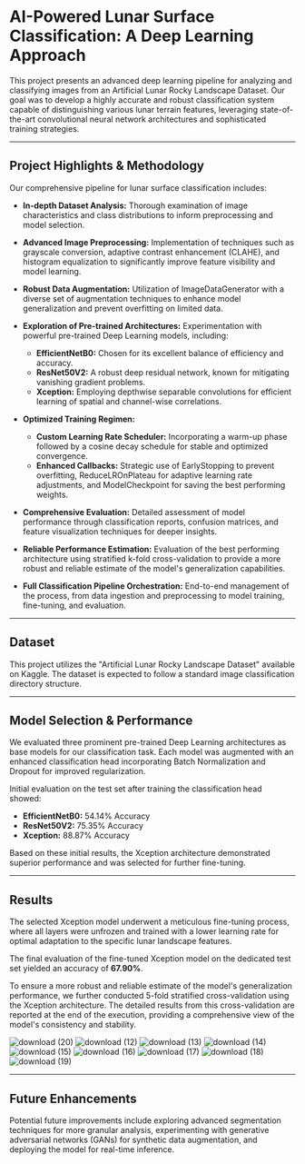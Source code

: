 # AI-Powered Lunar Surface Classification: A Deep Learning Approach

This project presents an advanced deep learning pipeline for analyzing and classifying images from an Artificial Lunar Rocky Landscape Dataset. Our goal was to develop a highly accurate and robust classification system capable of distinguishing various lunar terrain features, leveraging state-of-the-art convolutional neural network architectures and sophisticated training strategies.

---

## Project Highlights & Methodology

Our comprehensive pipeline for lunar surface classification includes:

- **In-depth Dataset Analysis:** Thorough examination of image characteristics and class distributions to inform preprocessing and model selection.

- **Advanced Image Preprocessing:** Implementation of techniques such as grayscale conversion, adaptive contrast enhancement (CLAHE), and histogram equalization to significantly improve feature visibility and model learning.

- **Robust Data Augmentation:** Utilization of ImageDataGenerator with a diverse set of augmentation techniques to enhance model generalization and prevent overfitting on limited data.

- **Exploration of Pre-trained Architectures:** Experimentation with powerful pre-trained Deep Learning models, including:
  - **EfficientNetB0:** Chosen for its excellent balance of efficiency and accuracy.
  - **ResNet50V2:** A robust deep residual network, known for mitigating vanishing gradient problems.
  - **Xception:** Employing depthwise separable convolutions for efficient learning of spatial and channel-wise correlations.

- **Optimized Training Regimen:**
  - **Custom Learning Rate Scheduler:** Incorporating a warm-up phase followed by a cosine decay schedule for stable and optimized convergence.
  - **Enhanced Callbacks:** Strategic use of EarlyStopping to prevent overfitting, ReduceLROnPlateau for adaptive learning rate adjustments, and ModelCheckpoint for saving the best performing weights.

- **Comprehensive Evaluation:** Detailed assessment of model performance through classification reports, confusion matrices, and feature visualization techniques for deeper insights.

- **Reliable Performance Estimation:** Evaluation of the best performing architecture using stratified k-fold cross-validation to provide a more robust and reliable estimate of the model's generalization capabilities.

- **Full Classification Pipeline Orchestration:** End-to-end management of the process, from data ingestion and preprocessing to model training, fine-tuning, and evaluation.

---

## Dataset

This project utilizes the "Artificial Lunar Rocky Landscape Dataset" available on Kaggle. The dataset is expected to follow a standard image classification directory structure.

---

## Model Selection & Performance

We evaluated three prominent pre-trained Deep Learning architectures as base models for our classification task. Each model was augmented with an enhanced classification head incorporating Batch Normalization and Dropout for improved regularization.

Initial evaluation on the test set after training the classification head showed:

- **EfficientNetB0:** 54.14% Accuracy
- **ResNet50V2:** 75.35% Accuracy
- **Xception:** 88.87% Accuracy

Based on these initial results, the Xception architecture demonstrated superior performance and was selected for further fine-tuning.

---

## Results

The selected Xception model underwent a meticulous fine-tuning process, where all layers were unfrozen and trained with a lower learning rate for optimal adaptation to the specific lunar landscape features.

The final evaluation of the fine-tuned Xception model on the dedicated test set yielded an accuracy of **67.90%**.

To ensure a more robust and reliable estimate of the model's generalization performance, we further conducted 5-fold stratified cross-validation using the Xception architecture. The detailed results from this cross-validation are reported at the end of the execution, providing a comprehensive view of the model's consistency and stability.

![download (20)](https://github.com/user-attachments/assets/af129607-9367-40fe-aca7-5c4f7982efd3)
![download (12)](https://github.com/user-attachments/assets/09a283e6-e3df-47b7-9661-c98365c2f8d7)
![download (13)](https://github.com/user-attachments/assets/3cba4d26-da25-4a74-8b94-38cfb5072629)
![download (14)](https://github.com/user-attachments/assets/5fc91672-3bb9-4e2e-beda-1e83fa498eab)
![download (15)](https://github.com/user-attachments/assets/42549688-1afb-44b1-94fe-8d4bd487a3b6)
![download (16)](https://github.com/user-attachments/assets/937f51ec-7b58-47ba-bd15-8ef4f40203af)
![download (17)](https://github.com/user-attachments/assets/331a55b3-b6d4-4315-a957-fb5ab98d49aa)
![download (18)](https://github.com/user-attachments/assets/b43567a9-81ae-4e12-9be6-f89a7e047e88)
![download (19)](https://github.com/user-attachments/assets/9791428e-f39b-4f41-b610-319027678d17)




---

## Future Enhancements

Potential future improvements include exploring advanced segmentation techniques for more granular analysis, experimenting with generative adversarial networks (GANs) for synthetic data augmentation, and deploying the model for real-time inference.
